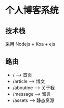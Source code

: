 # 个人博客系统

## 技术栈
采用 Nodejs + Koa + ejs

## 路由
* / --> 首页
* /article --> 博文
* /aboutme --> 关于我
* /message --> 留言
* /assets --> 静态资源
